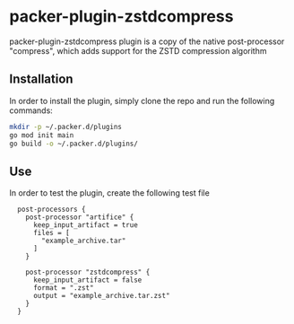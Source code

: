 # packer-plugin-zstdcompress  
  
packer-plugin-zstdcompress plugin is a copy of the native post-processor 
"compress", which adds support for the ZSTD compression algorithm 

## Installation

In order to install the plugin, simply clone the repo and run the following
commands:

``` bash
mkdir -p ~/.packer.d/plugins
go mod init main
go build -o ~/.packer.d/plugins/
```

## Use

In order to test the plugin, create the following test file
``` hcl 
  post-processors {
    post-processor "artifice" {
      keep_input_artifact = true
      files = [
        "example_archive.tar"
      ]
    }

    post-processor "zstdcompress" {
      keep_input_artifact = false
      format = ".zst"
      output = "example_archive.tar.zst"
    }
  }
```
